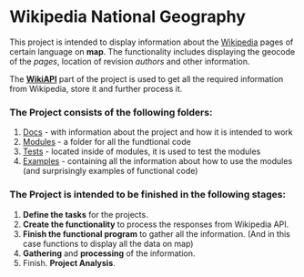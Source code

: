 # Wikipedia National Geography

  This project is intended to display information about the [Wikipedia](https://www.wikipedia.org) pages of 
certain language on **map**. The functionality includes displaying the geocode of 
the *pages*, location of revision *authors* and other information.  

  The **[WikiAPI](/modules/wikiAPI)** part of the project is used to get all the required information
from Wikipedia, store it and further process it.

  ### The Project consists of the following folders:
1. [Docs](/docs) - with information about the project and how it is intended to work
1. [Modules](/modules) - a folder for all the fundtional code
1. [Tests](/modules/tests) - located inside of modules, it is used to test the modules
1. [Examples](/examples) - containing all the information about how to use the modules
(and surprisingly examples of functional code)

  ### The Project is intended to be finished in the following stages:
1. **Define the tasks** for the projects.
1. **Create the functionality** to process the responses from Wikipedia API.
1. **Finish the functional program** to gather all the information. (And in this
case functions to display all the data on map)
1. **Gathering** and **processing** of the information.
1. Finish. **Project Analysis**.
